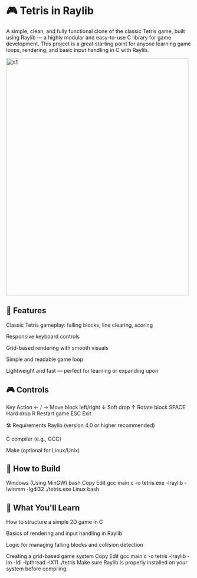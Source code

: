 # 🎮 Tetris in Raylib

A simple, clean, and fully functional clone of the classic Tetris game, built using Raylib — a highly modular and easy-to-use C library for game development. This project is a great starting point for anyone learning game loops, rendering, and basic input handling in C with Raylib.


<img width="494" height="643" alt="s1" src="https://github.com/user-attachments/assets/d21a1c65-179f-4f3b-af46-c39bb1a3b34d" />


## 🚀 Features
Classic Tetris gameplay: falling blocks, line clearing, scoring

Responsive keyboard controls

Grid-based rendering with smooth visuals

Simple and readable game loop

Lightweight and fast — perfect for learning or expanding upon

## 🎮 Controls
Key	Action
← / →	Move block left/right
↓	Soft drop
↑	Rotate block
SPACE	Hard drop
R	Restart game
ESC	Exit

🛠️ Requirements
Raylib (version 4.0 or higher recommended)

C compiler (e.g., GCC)

Make (optional for Linux/Unix)

## 🔧 How to Build
Windows (Using MinGW)
bash
Copy
Edit
gcc main.c -o tetris.exe -lraylib -lwinmm -lgdi32
./tetris.exe
Linux
bash

## 🧠 What You'll Learn
How to structure a simple 2D game in C

Basics of rendering and input handling in Raylib

Logic for managing falling blocks and collision detection

Creating a grid-based game system
Copy
Edit
gcc main.c -o tetris -lraylib -lm -ldl -lpthread -lX11
./tetris
Make sure Raylib is properly installed on your system before compiling.
